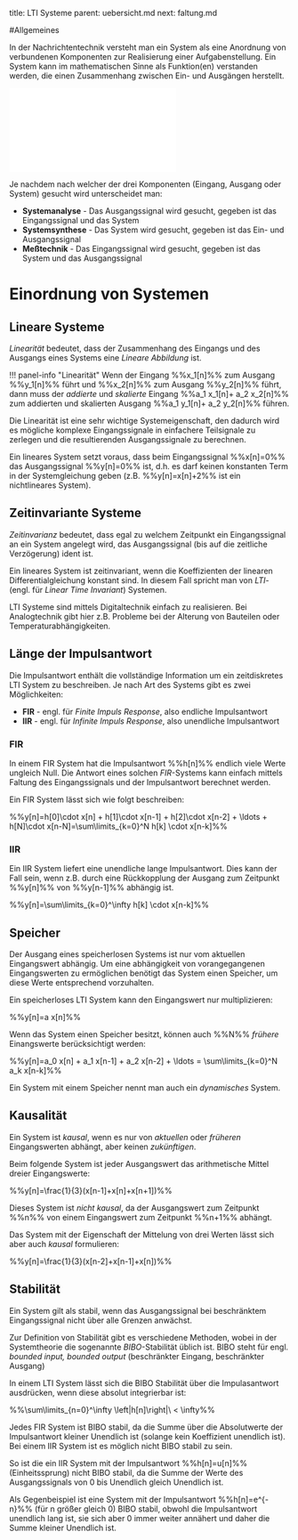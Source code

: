 title: LTI Systeme
parent: uebersicht.md
next: faltung.md

#Allgemeines

In der Nachrichtentechnik versteht man ein System als eine Anordnung von verbundenen Komponenten zur Realisierung einer
Aufgabenstellung. Ein System kann im mathematischen Sinne als Funktion(en) verstanden werden, die einen Zusammenhang
zwischen Ein- und Ausgängen herstellt.

![Systeme]({filename}system.svg.tex)

Je nachdem nach welcher der drei Komponenten (Eingang, Ausgang oder System) gesucht wird unterscheidet man:

* **Systemanalyse** - Das Ausgangssignal wird gesucht, gegeben ist das Eingangssignal und das System
* **Systemsynthese** - Das System wird gesucht, gegeben ist das Ein- und Ausgangssignal
* **Meßtechnik** - Das Eingangssignal wird gesucht, gegeben ist das System und das Ausgangssignal

# Einordnung von Systemen
## Lineare Systeme
*Linearität* bedeutet, dass der Zusammenhang des Eingangs und des Ausgangs eines Systems eine *Lineare Abbildung* ist.

!!! panel-info "Linearität"
    Wenn der Eingang %%x_1[n]%% zum Ausgang %%y_1[n]%% führt und %%x_2[n]%% zum Ausgang %%y_2[n]%% führt, dann muss der
    *addierte* und *skalierte* Eingang %%a_1 x_1[n]+ a_2 x_2[n]%% zum addierten und skalierten Ausgang
    %%a_1 y_1[n]+ a_2 y_2[n]%% führen.

Die Linearität ist eine sehr wichtige Systemeigenschaft, den dadurch wird es mögliche komplexe Eingangssignale in
einfachere Teilsignale zu zerlegen und die resultierenden Ausgangssignale zu berechnen.

Ein lineares System setzt voraus, dass beim Eingangssignal %%x[n]=0%% das Ausgangssignal %%y[n]=0%% ist, d.h. es darf
keinen konstanten Term in der Systemgleichung geben (z.B. %%y[n]=x[n]+2%% ist ein nichtlineares System).

## Zeitinvariante Systeme
*Zeitinvarianz* bedeutet, dass egal zu welchem Zeitpunkt ein Eingangssignal an ein System angelegt wird, das
Ausgangssignal (bis auf die zeitliche Verzögerung) ident ist.

Ein lineares System ist zeitinvariant, wenn die Koeffizienten der linearen Differentialgleichung konstant sind. In diesem
Fall spricht man von *LTI*- (engl. für *Linear Time Invariant*) Systemen.

LTI Systeme sind mittels Digitaltechnik einfach zu realisieren. Bei Analogtechnik gibt hier z.B. Probleme bei der
Alterung von Bauteilen oder Temperaturabhängigkeiten.

## Länge der Impulsantwort
Die Impulsantwort enthält die vollständige Information um ein zeitdiskretes LTI System zu beschreiben. Je nach Art
des Systems gibt es zwei Möglichkeiten:

* **FIR** - engl. für *Finite Impuls Response*, also endliche Impulsantwort
* **IIR** - engl. für *Infinite Impuls Response*, also unendliche Impulsantwort

### FIR
In einem FIR System hat die Impulsantwort %%h[n]%% endlich viele Werte ungleich Null. Die Antwort
eines solchen *FIR*-Systems kann einfach mittels Faltung des Eingangssignals und der Impulsantwort berechnet werden.

Ein FIR System lässt sich wie folgt beschreiben:

%%y[n]=h[0]\cdot x[n] + h[1]\cdot x[n-1] + h[2]\cdot x[n-2] + \ldots + h[N]\cdot x[n-N]=\sum\limits_{k=0}^N h[k] \cdot x[n-k]%%

### IIR
Ein IIR System liefert eine unendliche lange Impulsantwort. Dies kann der Fall sein, wenn z.B. durch eine Rückkopplung
der Ausgang zum Zeitpunkt %%y[n]%% von %%y[n-1]%% abhängig ist.

%%y[n]=\sum\limits_{k=0}^\infty h[k] \cdot x[n-k]%%

## Speicher
Der Ausgang eines speicherlosen Systems ist nur vom aktuellen Eingangswert abhängig. Um eine abhängigkeit von
vorangegangenen Eingangswerten zu ermöglichen benötigt das System einen Speicher, um diese Werte entsprechend
vorzuhalten.

Ein speicherloses LTI System kann den Eingangswert nur multiplizieren:

%%y[n]=a x[n]%%

Wenn das System einen Speicher besitzt, können auch %%N%% *frühere* Einangswerte berücksichtigt werden:

%%y[n]=a_0 x[n] + a_1 x[n-1] + a_2 x[n-2] + \ldots = \sum\limits_{k=0}^N a_k x[n-k]%%

Ein System mit einem Speicher nennt man auch ein *dynamisches* System.

## Kausalität
Ein System ist *kausal*, wenn es nur von *aktuellen* oder *früheren* Eingangswerten abhängt, aber keinen *zukünftigen*.

Beim folgende System ist jeder Ausgangswert das arithmetische Mittel dreier Eingangswerte:

%%y[n]=\frac{1}{3}(x[n-1]+x[n]+x[n+1])%%

Dieses System ist *nicht kausal*, da der Ausgangswert zum Zeitpunkt %%n%% von einem Eingangswert zum Zeitpunkt %%n+1%%
abhängt.

Das System mit der Eigenschaft der Mittelung von drei Werten lässt sich aber auch *kausal* formulieren:

%%y[n]=\frac{1}{3}(x[n-2]+x[n-1]+x[n])%%

## Stabilität
Ein System gilt als stabil, wenn das Ausgangssignal bei beschränktem Eingangssignal nicht über alle Grenzen anwächst.

Zur Definition von Stabilität gibt es verschiedene Methoden, wobei in der Systemtheorie die sogenannte *BIBO*-Stabilität
üblich ist. BIBO steht für engl. *bounded input, bounded output* (beschränkter Eingang, beschränkter Ausgang)

In einem LTI System lässt sich die BIBO Stabilität über die Impulasantwort ausdrücken, wenn diese absolut integrierbar
ist:

%%\sum\limits_{n=0}^\infty \left|h[n]\right|\ < \infty%%

Jedes FIR System ist BIBO stabil, da die Summe über die Absolutwerte der Impulsantwort kleiner Unendlich ist (solange
kein Koeffizient unendlich ist). Bei einem IIR System ist es möglich nicht BIBO stabil zu sein.

So ist die ein IIR System mit der Impulsantwort %%h[n]=u[n]%% (Einheitssprung) nicht BIBO stabil, da die Summe der Werte des
Ausgangssignals von 0 bis Unendlich gleich Unendlich ist.

Als Gegenbeispiel ist eine System mit der Impulsantwort %%h[n]=e^{-n}%% (für n größer gleich 0) BIBO stabil, obwohl
die Impulsantwort unendlich lang ist, sie sich aber 0 immer weiter annähert und daher die Summe kleiner Unendlich ist.

